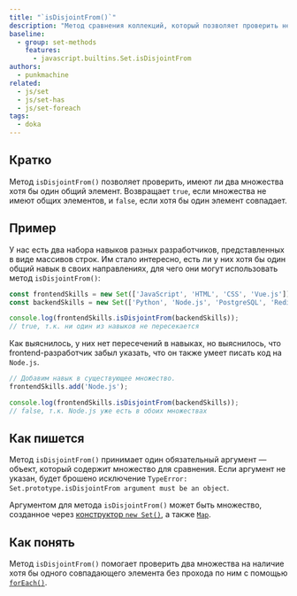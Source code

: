 ```yaml
---
title: "`isDisjointFrom()`"
description: "Метод сравнения коллекций, который позволяет проверить не имеют ли два множества общих элементов"
baseline:
  - group: set-methods
    features:
      - javascript.builtins.Set.isDisjointFrom
authors:
  - punkmachine
related:
  - js/set
  - js/set-has
  - js/set-foreach
tags:
  - doka
---
```


## Кратко

Метод `isDisjointFrom()` позволяет проверить, имеют ли два множества хотя бы один общий элемент. Возвращает `true`, если множества не имеют общих элементов, и `false`, если хотя бы один элемент совпадает.

## Пример

У нас есть два набора навыков разных разработчиков, представленных в виде массивов строк. Им стало интересно, есть ли у них хотя бы один общий навык в своих направлениях, для чего они могут использовать метод `isDisjointFrom()`:

```js
const frontendSkills = new Set(['JavaScript', 'HTML', 'CSS', 'Vue.js']);
const backendSkills = new Set(['Python', 'Node.js', 'PostgreSQL', 'Redis']);

console.log(frontendSkills.isDisjointFrom(backendSkills));
// true, т.к. ни один из навыков не пересекается
```

Как выяснилось, у них нет пересечений в навыках, но выяснилось, что frontend-разработчик забыл указать, что он также умеет писать код на `Node.js`.

```js
// Добавим навык в существующее множество.
frontendSkills.add('Node.js');

console.log(frontendSkills.isDisjointFrom(backendSkills));
// false, т.к. Node.js уже есть в обоих множествах
```

## Как пишется

Метод `isDisjointFrom()` принимает один обязательный аргумент — объект, который содержит множество для сравнения. Если аргумент не указан, будет брошено исключение `TypeError: Set.prototype.isDisjointFrom argument must be an object`.

Аргументом для метода `isDisjointFrom()` может быть множество, созданное через [конструктор `new Set()`](/js/set-constructor/), а также [`Map`](/js/map/).

## Как понять

Метод `isDisjointFrom()` помогает проверить два множества на наличие хотя бы одного совпадающего элемента без прохода по ним с помощью [`forEach()`](/js/set-foreach/).
